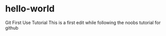 # hello-world
Git First Use Tutorial
This is a first edit while following the noobs tutorial for github
